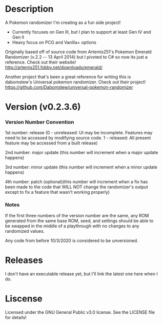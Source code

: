 # Description

A Pokemon randomizer I'm creating as a fun side project!

- Currently focuses on Gen III, but I plan to support at least Gen IV and Gen II
- Heavy focus on PCG and Vanilla+ options

Originally based off of source code from Artemis251's Pokemon Emerald Randomizer (v.2.2 -- 13 April 2014) but I pivoted to C# so now its just a reference.
Check out their website! http://artemis251.fobby.net/downloads/emerald/

Another project that's been a great reference for writing this is dabomstew's Universal pokemon randomizer.
Check out their project! https://github.com/Dabomstew/universal-pokemon-randomizer

# Version (v0.2.3.6)

### Version Number Convention

1st number: release         (0 - unreleased: UI may be incomplete. Features may need to be accessed by modifying source code. 1 - released: All present feature may be accessed from a built release)

2nd number: major update    (this number will increment when a major update happens)

3rd number: minor update    (this number will increment when a minor update happens)

4th number: patch (optional)(this number will increment when a fix has been made to the code that WILL NOT change the randomizer's output except to fix a feature that wasn't working properly)

### Notes

If the first three numbers of the version number are the same, any ROM generated from the same base ROM, seed, and settings should be able to be swapped in the middle of a playthrough with no changes to any randomized values.

Any code from before 10/3/2020 is considered to be unversioned.

# Releases

I don't have an executable release yet, but I'll link the latest one here when I do.

# Liscense

Licensed under the GNU General Public v3.0 license. See the LICENSE file for details!


